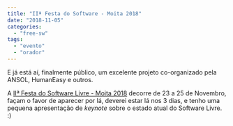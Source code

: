 ```yaml
---
title: "IIª Festa do Software - Moita 2018"
date: "2018-11-05"
categories: 
  - "free-sw"
tags: 
  - "evento"
  - "orador"
---
```


E já está aí, finalmente público, um excelente projeto co-organizado pela ANSOL, HumanEasy e outros.

A [IIª Festa do Software Livre - Moita 2018](https://moita2018.softwarelivre.eu) decorre de 23 a 25 de Novembro, façam o favor de aparecer por lá, deverei estar lá nos 3 dias, e tenho uma pequena apresentação de _keynote_ sobre o estado atual do Software Livre. :)

